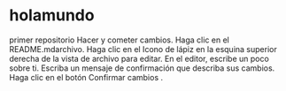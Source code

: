 # holamundo
primer repositorio
Hacer y cometer cambios.
Haga clic en el README.mdarchivo.
Haga clic en el  Icono de lápiz en la esquina superior derecha de la vista de archivo para editar.
En el editor, escribe un poco sobre ti.
Escriba un mensaje de confirmación que describa sus cambios.
Haga clic en el botón Confirmar cambios .
